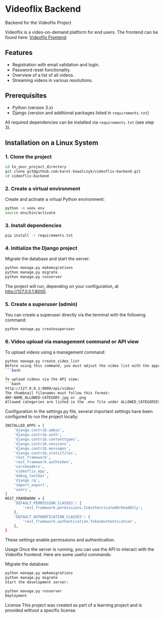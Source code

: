 # Videoflix Backend

Backend for the Videoflix Project

Videoflix is a video-on-demand platform for end users. The frontend can be found here: [Videoflix Frontend](https://github.com/karol-kowalczyk/video_flix_frontend)

## Features

- Registration with email validation and login.
- Password reset functionality.
- Overview of a list of all videos.
- Streaming videos in various resolutions.

## Prerequisites

- Python (version 3.x)
- Django (version and additional packages listed in `requirements.txt`)

All required dependencies can be installed via `requirements.txt` (see step 3).

## Installation on a Linux System

### 1. Clone the project

```bash
cd to_your_project_directory
git clone git@github.com:karol-kowalczyk/videoflix-backend.git
cd videoflix-backend
```
### 2. Create a virtual environment
Create and activate a virtual Python environment:
```bash
python -m venv env
source env/bin/activate
```

### 3. Install dependencies
```bash
pip install -r requirements.txt
```

### 4. Initialize the Django project
Migrate the database and start the server:
```bash
python manage.py makemigrations
python manage.py migrate
python manage.py runserver
```
The project will run, depending on your configuration, at http://127.0.0.1:8000.

###  5. Create a superuser (admin)
You can create a superuser directly via the terminal with the following command:
```bash
python manage.py createsuperuser
```

### 6. Video upload via management command or API view
To upload videos using a management command:
```bash
python manage.py create_video_list
Before using this command, you must adjust the video list with the appropriate filenames. Alternatively, the videos can be provided upon request. The folder containing the videos must be specified in the .env file under VIDEO_FOLDER.
```bash

To upload videos via the API view:
```bash
http://127.0.0.1:8000/api/video/
The thumbnail filenames must follow this format:
ANY-NAME_ALLOWED-CATEGORY.jpg or .png
Allowed categories are listed in the .env file under ALLOWED_CATEGORIES. The category in the filename determines the video category, which is extracted during the upload process.
```

Configuration
In the settings.py file, several important settings have been configured to run the project locally:
```bash
INSTALLED_APPS = [
    'django.contrib.admin',
    'django.contrib.auth',
    'django.contrib.contenttypes',
    'django.contrib.sessions',
    'django.contrib.messages',
    'django.contrib.staticfiles',
    'rest_framework',
    'rest_framework.authtoken',
    'corsheaders',
    'videoflix_app',
    'debug_toolbar',
    'django_rq',
    'import_export',
    'users',
]
REST_FRAMEWORK = {
    'DEFAULT_PERMISSION_CLASSES': [
        'rest_framework.permissions.IsAuthenticatedOrReadOnly',
    ],
    'DEFAULT_AUTHENTICATION_CLASSES': [
        'rest_framework.authentication.TokenAuthentication',
    ],
}
```
These settings enable permissions and authentication.

Usage
Once the server is running, you can use the API to interact with the Videoflix frontend. Here are some useful commands:

Migrate the database:
```bash
python manage.py makemigrations
python manage.py migrate
Start the development server:

python manage.py runserver
Deployment
```
License
This project was created as part of a learning project and is provided without a specific license.
